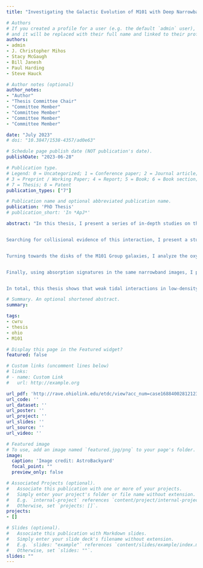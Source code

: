 ```yaml
---
title: "Investigating the Galactic Evolution of M101 with Deep Narrowband Imaging"

# Authors
# If you created a profile for a user (e.g. the default `admin` user), write the username (folder name) here 
# and it will be replaced with their full name and linked to their profile.
authors:
- admin
- J. Christopher Mihos
- Stacy McGaugh
- Bill Janesh
- Paul Harding
- Steve Hauck

# Author notes (optional)
author_notes:
- "Author"
- "Thesis Committee Chair"
- "Committee Member"
- "Committee Member"
- "Committee Member"
- "Committee Member"

date: "July 2023"
# doi: "10.3847/1538-4357/ad0e63"

# Schedule page publish date (NOT publication's date).
publishDate: "2023-06-28"

# Publication type.
# Legend: 0 = Uncategorized; 1 = Conference paper; 2 = Journal article;
# 3 = Preprint / Working Paper; 4 = Report; 5 = Book; 6 = Book section;
# 7 = Thesis; 8 = Patent
publication_types: ["7"]

# Publication name and optional abbreviated publication name.
publication: 'PhD Thesis'
# publication_short: 'In *ApJ*'

abstract: "In this thesis, I present a series of in-depth studies on the nearby spiral galaxy M101 and its group environment. The M101 Group is a dynamic group, and thus it contains features both secular and tidal in origin: M101 is believed to have undergone an interaction with its most massive satellite NGC 5474 approximately 300 Myr ago. Each study utilized deep, wide-field, narrowband imaging from the Burrell Schmidt telescope targeting the emission lines of Hα, Hβ, [OIII]λλ4959,5007, and [OII]λλ3726,3729. 


Searching for collisional evidence of this interaction, I present a study of the group environment of M101 and its satellites. I find that there is no large population of outlying, intragroup HII regions down to extremely low Hα flux levels. Only two sources, one associated with NGC 5474 and another associated with the background galaxy NGC 5486 were found. The former is likely an outlying HII region, while the latter is likely a background dwarf galaxy. 


Turning towards the disks of the M101 Group galaxies, I analyze the oxygen abundances of M101 and its two primary satellites NGC 5477 and NGC 5474. M101 shows a strong abundance gradient, while the two satellites present little or no gradient. There is some evidence of a flat gradient in M101 beyond R~15 kpc as well as azimuthal abundance variations to the west and southwest. These are likely caused by the tidal interaction in combination with the internal dynamical effects of the corotation barrier. 


Finally, using absorption signatures in the same narrowband images, I present constraints on the stellar ages of M101's disk and interpret these in the context of spiral wave patterns. In the inner disk, I find that stellar ages get progressively older with distance through a spiral arm, consistent with a quasi-steady spiral pattern. In the outer disk, there is a significantly young stellar population, likely the outcome of the tidal interaction with NGC 5474. 


In total, this thesis shows that weak tidal interactions in low-density groups have sizable impacts on the galaxies involved. Additionally, this thesis presents several new techniques for the analysis of narrowband images on par with spectroscopic information."

# Summary. An optional shortened abstract.
summary: 

tags:
- cwru
- thesis
- ohio
- M101

# Display this page in the Featured widget?
featured: false

# Custom links (uncomment lines below)
# links:
# - name: Custom Link
#   url: http://example.org

url_pdf: 'http://rave.ohiolink.edu/etdc/view?acc_num=case1688400281212351'
url_code: ''
url_dataset: ''
url_poster: ''
url_project: ''
url_slides: ''
url_source: ''
url_video: ''

# Featured image
# To use, add an image named `featured.jpg/png` to your page's folder. 
image:
  caption: 'Image credit: AstroBackyard'
  focal_point: ""
  preview_only: false

# Associated Projects (optional).
#   Associate this publication with one or more of your projects.
#   Simply enter your project's folder or file name without extension.
#   E.g. `internal-project` references `content/project/internal-project/index.md`.
#   Otherwise, set `projects: []`.
projects: 
- []

# Slides (optional).
#   Associate this publication with Markdown slides.
#   Simply enter your slide deck's filename without extension.
#   E.g. `slides: "example"` references `content/slides/example/index.md`.
#   Otherwise, set `slides: ""`.
slides: ""
---
```


<!-- {{% callout note %}}
Click the *Cite* button above to demo the feature to enable visitors to import publication metadata into their reference management software.
{{% /callout %}}

{{% callout note %}}
Create your slides in Markdown - click the *Slides* button to check out the example.
{{% /callout %}}

Supplementary notes can be added here, including [code, math, and images](https://wowchemy.com/docs/writing-markdown-latex/). -->
